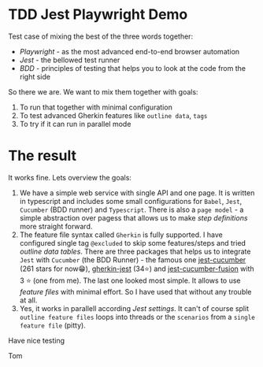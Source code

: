 # TDD Jest Playwright Demo

Test case of mixing the best of the three words together:

- _Playwright_ - as the most advanced end-to-end browser automation
- _Jest_ - the bellowed test runner
- _BDD_ - principles of testing that helps you to look at the code from the right side

So there we are. We want to mix them together with goals:

1. To run that together with minimal configuration
2. To test advanced Gherkin features like `outline data`, `tags`
3. To try if it can run in parallel mode

# The result

It works fine. Lets overview the goals:

1. We have a simple web service with single API and one page. It is written in typescript and includes some small configurations for `Babel`, `Jest`, `Cucumber` (BDD runner) and `Typescript`. There is also a `page model` - a simple abstraction over pagess that allows us to make _step definitions_ more straight forward.
2. The feature file syntax called `Gherkin` is fully supported. I have configured single tag `@excluded` to skip some features/steps and tried _outline data tables_. There are three packages that helps us to integrate `Jest` with `Cucumber` (the BDD Runner) - the famous one [jest-cucumber](https://github.com/bencompton/jest-cucumber) (261 stars for now:grin:), [gherkin-jest](https://github.com/sjmeverett/gherkin-jest) (34:star:) and [jest-cucumber-fusion](https://github.com/b-yond-infinite-network/jest-cucumber-fusion) with 3 :star: (one from me). The last one looked most simple. It allows to use _feature files_ with minimal effort. So I have used that without any trouble at all.
3. Yes, it works in parallell according _Jest settings_. It can't of course split `outline feature files` loops into threads or the `scenarios` from a `single feature file` (pitty).

Have nice testing

Tom
